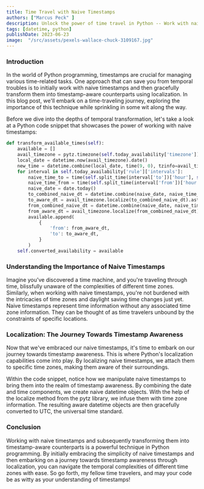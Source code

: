 ```yaml
---
title: Time Travel with Naive Timestamps
authors: ["Marcus Peck" ] 
description: Unlock the power of time travel in Python -- Work with naive timestamps and embrace timestamp awareness through localization.
tags: [datetime, python]
publishDate: 2023-06-23
image:  "/src/assets/pexels-wallace-chuck-3109167.jpg"
---
```

### Introduction

In the world of Python programming, timestamps are crucial for managing various time-related tasks. One approach that can save you from temporal troubles is to initially work with naive timestamps and then gracefully transform them into timestamp-aware counterparts using localization. In this blog post, we'll embark on a time-traveling journey, exploring the importance of this technique while sprinkling in some wit along the way.

Before we dive into the depths of temporal transformation, let's take a look at a Python code snippet that showcases the power of working with naive timestamps:

```python
def transform_available_times(self):
    available = []
    avail_timezone = pytz.timezone(self.today_availability['timezone'])
    local_date = datetime.now(avail_timezone).date()
    new_time = datetime.combine(local_date, time(9, 0), tzinfo=avail_timezone)
    for interval in self.today_availability['rule']['intervals']:
        naive_time_to = time(self.split_time(interval['to'])['hour'], self.split_time(interval['to'])['minute'])
        naive_time_from = time(self.split_time(interval['from'])['hour'], self.split_time(interval['from'])['minute'])
        naive_date = date.today()
        to_combined_naive_dt = datetime.combine(naive_date, naive_time_to)
        to_aware_dt = avail_timezone.localize(to_combined_naive_dt).astimezone(timezone.utc)
        from_combined_naive_dt = datetime.combine(naive_date, naive_time_from)
        from_aware_dt = avail_timezone.localize(from_combined_naive_dt).astimezone(timezone.utc)
        available.append(
            {
                'from': from_aware_dt,
                'to': to_aware_dt,
            }
        )
    self.converted_availability = available
```

### Understanding the Importance of Naive Timestamps

Imagine you've discovered a time machine, and you're traveling through time, blissfully unaware of the complexities of different time zones. Similarly, when working with naive timestamps, you're not burdened with the intricacies of time zones and daylight saving time changes just yet. Naive timestamps represent time information without any associated time zone information. They can be thought of as time travelers unbound by the constraints of specific locations.

### Localization: The Journey Towards Timestamp Awareness

Now that we've embraced our naive timestamps, it's time to embark on our journey towards timestamp awareness. This is where Python's localization capabilities come into play. By localizing naive timestamps, we attach them to specific time zones, making them aware of their surroundings.

Within the code snippet, notice how we manipulate naive timestamps to bring them into the realm of timestamp awareness. By combining the date and time components, we create naive datetime objects. With the help of the localize method from the pytz library, we infuse them with time zone information. The resulting aware datetime objects are then gracefully converted to UTC, the universal time standard.

### Conclusion

Working with naive timestamps and subsequently transforming them into timestamp-aware counterparts is a powerful technique in Python programming. By initially embracing the simplicity of naive timestamps and then embarking on a journey towards timestamp awareness through localization, you can navigate the temporal complexities of different time zones with ease. So go forth, my fellow time travelers, and may your code be as witty as your understanding of timestamps!
